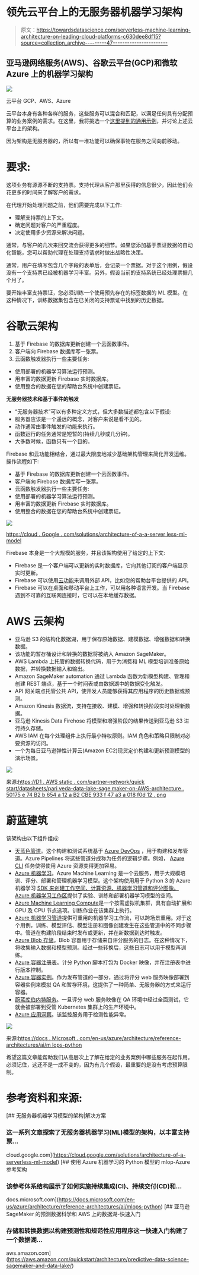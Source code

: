 # 领先云平台上的无服务器机器学习架构

> 原文：<https://towardsdatascience.com/serverless-machine-learning-architecture-on-leading-cloud-platforms-c630dee8df15?source=collection_archive---------47----------------------->

## 亚马逊网络服务(AWS)、谷歌云平台(GCP)和微软 Azure 上的机器学习架构

![](img/b365eaa50cc1f15c40e47370b0b6fdc0.png)

云平台 GCP、AWS、Azure

云平台本身有各种各样的服务，这些服务可以混合和匹配，以满足任何具有分配预算的业务案例的需求。在这里，我将挑选一个[这里提到的通用示例](https://cloud.google.com/solutions/architecture-of-a-serverless-ml-model)，并讨论上述云平台上的架构。

因为架构是无服务器的，所以有一堆功能可以确保事物在服务之间向前移动。

# **要求:**

这项业务有源源不断的支持票。支持代理从客户那里获得的信息很少，因此他们会花更多的时间来了解客户的需求。

在代理开始处理问题之前，他们需要完成以下工作:

*   理解支持票的上下文。
*   确定问题对客户的严重程度。
*   决定使用多少资源来解决问题。

通常，与客户的几次来回交流会获得更多的细节。如果您添加基于票证数据的自动化智能，您可以帮助代理在处理支持请求时做出战略性决策。

通常，用户在填写包含几个字段的表单后，会记录一个票据。对于这个用例，假设没有一个支持票已经被机器学习丰富。另外，假设当前的支持系统已经处理票据几个月了。

要开始丰富支持票证，您必须训练一个使用预先存在的标签数据的 ML 模型。在这种情况下，训练数据集包含在已关闭的支持票证中找到的历史数据。

# 谷歌云架构

1.  基于 Firebase 的数据库更新创建一个云函数事件。
2.  客户端向 Firebase 数据库写一张票。
3.  云函数触发器执行一些主要任务:

*   使用部署的机器学习算法运行预测。
*   用丰富的数据更新 Firebase 实时数据库。
*   使用整合的数据在您的帮助台系统中创建票证。

**无服务器技术和基于事件的触发**

*   “无服务器技术”可以有多种定义方式，但大多数描述都包含以下假设:
*   服务器应该是一个遥远的概念，对客户来说是看不见的。
*   动作通常由事件触发的功能来执行。
*   函数运行的任务通常是短暂的(持续几秒或几分钟)。
*   大多数时候，函数只有一个目的。

Firebase 和云功能相结合，通过最大限度地减少基础架构管理来简化开发运维。操作流程如下:

*   基于 Firebase 的数据库更新创建一个云函数事件。
*   客户端向 Firebase 数据库写一张票。
*   云函数触发器执行一些主要任务:
*   使用部署的机器学习算法运行预测。
*   用丰富的数据更新 Firebase 实时数据库。
*   使用整合的数据在您的帮助台系统中创建票证。

![](img/3f123826a36c1df7e2950895d70b0cd8.png)

[https://cloud . Google . com/solutions/architecture-of-a-a-server less-ml-model](https://cloud.google.com/solutions/architecture-of-a-serverless-ml-model)

Firebase 本身是一个大规模的服务，并且该架构使用了给定的上下文:

*   Firebase 是一个客户端可以更新的实时数据库，它向其他订阅的客户端显示实时更新。
*   Firebase 可以使用[云功能](https://cloud.google.com/functions)来调用外部 API，比如您的帮助台平台提供的 API。
*   Firebase 可以在桌面和移动平台上工作，可以用各种语言开发。当 Firebase 遇到不可靠的互联网连接时，它可以在本地缓存数据。

# AWS 云架构

*   亚马逊 S3 的结构化数据湖，用于保存原始数据、建模数据、增强数据和转换数据。
*   该功能的暂存桶设计和转换的数据将被纳入 Amazon SageMaker。
*   AWS Lambda 上托管的数据转换代码，用于为消费和 ML 模型培训准备原始数据，并转换数据输入和输出。
*   Amazon SageMaker automation 通过 Lambda 函数为新模型构建、管理和创建 REST 端点，基于一个时间表或由数据湖中的数据变化触发。
*   API 网关端点托管公共 API，使开发人员能够获得其应用程序的历史数据或预测。
*   Amazon Kinesis 数据流，支持在接收、建模、增强和转换阶段实时处理新数据。
*   亚马逊 Kinesis Data Firehose 将模型和增强阶段的结果传送到亚马逊 S3 进行持久存储。
*   AWS IAM 在每个处理组件上执行最小特权原则。IAM 角色和策略只限制对必要资源的访问。
*   一个为每日亚马逊弹性计算云(Amazon EC2)现货定价构建和更新预测模型的演示场景。

![](img/b762fafd2137fae784d268d3a1073a07.png)

来源:[https://D1 . AWS static . com/partner-network/quick start/datasheets/pari veda-data-lake-sage maker-on-AWS-architecture . 50175 e 74 B2 b 654 a 12 a B2 CBE 933 f 47 a3 a 018 f0d 12 . png](https://d1.awsstatic.com/partner-network/QuickStart/datasheets/pariveda-data-lake-sagemaker-on-aws-architecture.50175e74b2b654a12ab2cbe933f47a3a018f0d12.png)

# 蔚蓝建筑

该架构由以下组件组成:

*   [天蓝色管道](https://docs.microsoft.com/azure/devops/pipelines/get-started/index?view=azure-devops)。这个构建和测试系统基于 [Azure DevOps](https://azure.microsoft.com/services/devops/) ，用于构建和发布管道。Azure Pipelines 将这些管道分成称为任务的逻辑步骤。例如， [Azure CLI](https://docs.microsoft.com/azure/devops/pipelines/tasks/deploy/azure-cli?view=azure-devops) 任务使得使用 Azure 资源变得更加容易。
*   [Azure 机器学习](https://docs.microsoft.com/azure/machine-learning/service/overview-what-is-azure-ml)。Azure Machine Learning 是一个云服务，用于大规模培训、评分、部署和管理机器学习模型。这个架构使用用于 Python 3 的 Azure 机器学习 [SDK 来创建工作空间、计算资源、机器学习管道和评分图像。Azure 机器学习](https://docs.microsoft.com/azure/machine-learning/service/quickstart-create-workspace-with-python)[工作区](https://docs.microsoft.com/azure/machine-learning/service/concept-workspace)提供了实验、训练和部署机器学习模型的空间。
*   [Azure Machine Learning Compute](https://docs.microsoft.com/azure/machine-learning/service/how-to-set-up-training-targets)是一个按需虚拟机集群，具有自动扩展和 GPU 及 CPU 节点选项。训练作业在该集群上执行。
*   [Azure 机器学习管道](https://docs.microsoft.com/azure/machine-learning/service/concept-ml-pipelines)提供可重用的机器学习工作流，可以跨场景重用。对于这个用例，训练、模型评估、模型注册和图像创建发生在这些管道中的不同步骤中。管道在构建阶段结束时发布或更新，并在新数据到达时触发。
*   [Azure Blob 存储](https://docs.microsoft.com/azure/storage/blobs/storage-blobs-overview)。Blob 容器用于存储来自评分服务的日志。在这种情况下，将收集输入数据和模型预测。经过一些转换后，这些日志可以用于模型再训练。
*   [Azure 容器注册表](https://docs.microsoft.com/azure/container-registry/container-registry-intro)。计分 Python 脚本打包为 Docker 映像，并在注册表中进行版本控制。
*   [Azure 容器实例](https://docs.microsoft.com/azure/container-instances/container-instances-overview)。作为发布管道的一部分，通过将评分 web 服务映像部署到容器实例来模拟 QA 和暂存环境，这提供了一种简单、无服务器的方式来运行容器。
*   [蔚蓝库伯内特服务](https://docs.microsoft.com/azure/aks/intro-kubernetes)。一旦评分 web 服务映像在 QA 环境中经过全面测试，它就会被部署到受管 Kubernetes 集群上的生产环境中。
*   [Azure 应用洞察](https://docs.microsoft.com/azure/azure-monitor/app/app-insights-overview)。该监控服务用于检测性能异常。

![](img/b0c942086561a848c2115a84e30fba9d.png)

来源:[https://docs . Microsoft . com/en-us/azure/architecture/reference-architectures/ai/m lops-python](https://docs.microsoft.com/en-us/azure/architecture/reference-architectures/ai/mlops-python)

希望这篇文章能帮助我们从高层次上了解在给定的业务案例中哪些服务在起作用。必须记住，这还不是一成不变的，因为有几个假设，最重要的是没有考虑预算限制。

# 参考资料和来源:

[](https://cloud.google.com/solutions/architecture-of-a-serverless-ml-model) [## 无服务器机器学习模型的架构|解决方案

### 这一系列文章探索了无服务器机器学习(ML)模型的架构，以丰富支持票…

cloud.google.com](https://cloud.google.com/solutions/architecture-of-a-serverless-ml-model) [](https://docs.microsoft.com/en-us/azure/architecture/reference-architectures/ai/mlops-python) [## 使用 Azure 机器学习的 Python 模型的 mlop-Azure 参考架构

### 该参考体系结构展示了如何实施持续集成(CI)、持续交付(CD)和…

docs.microsoft.com](https://docs.microsoft.com/en-us/azure/architecture/reference-architectures/ai/mlops-python) [](https://aws.amazon.com/quickstart/architecture/predictive-data-science-sagemaker-and-data-lake/) [## 亚马逊 SageMaker 的预测数据科学和 AWS 上的数据湖-快速入门

### 存储和转换数据以构建预测性和规范性应用程序这一快速入门构建了一个数据湖…

aws.amazon.com](https://aws.amazon.com/quickstart/architecture/predictive-data-science-sagemaker-and-data-lake/)